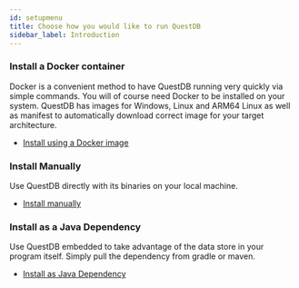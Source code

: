 ```yaml
---
id: setupmenu
title: Choose how you would like to run QuestDB
sidebar_label: Introduction
---
```



### Install a Docker container

Docker is a convenient method to have QuestDB running very quickly via simple commands. You will of course need Docker
to be installed on your system. QuestDB has images for Windows, Linux and ARM64 Linux as well as manifest to automatically
download correct image for your target architecture.

<ul class="buttons"><li class="cta"><a href="/docs/docker">Install using a Docker image</a></li></ul>

### Install Manually

Use QuestDB directly with its binaries on your local machine.

<ul class="buttons"><li class="cta"><a href="/docs/binaries">Install manually</a></li></ul>

### Install as a Java Dependency

Use QuestDB embedded to take advantage of the data store in your program itself. Simply pull the dependency
from gradle or maven.

<ul class="buttons"><li class="cta"><a href="/docs/dependency">Install as Java Dependency</a></li></ul>